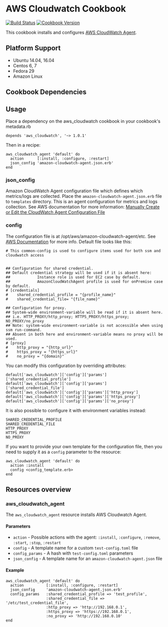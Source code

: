 # AWS Cloudwatch Cookbook
[![Build Status](https://travis-ci.org/gp42/aws_cloudwatch.svg?branch=master)](https://travis-ci.org/gp42/aws_cloudwatch) [![Cookbook Version](https://img.shields.io/cookbook/v/aws_cloudwatch.svg)](https://supermarket.chef.io/cookbooks/aws_cloudwatch)

This cookbook installs and configures [AWS CloudWatch Agent](https://docs.aws.amazon.com/AmazonCloudWatch/latest/monitoring/Install-CloudWatch-Agent.html).

## Platform Support

* Ubuntu 14.04, 16.04
* Centos 6, 7
* Fedora 29
* Amazon Linux

## Cookbook Dependencies

## Usage

Place a dependency on the aws_cloudwatch cookbook in your cookbook's metadata.rb

```
depends 'aws_cloudwatch', '~> 1.0.1'
```

Then in a recipe:

```
aws_cloudwatch_agent 'default' do
  action      [:install, :configure, :restart]
  json_config 'amazon-cloudwatch-agent.json.erb'
end
```

### json_config

Amazon CloudWatch Agent configuration file which defines which metrics/logs are collected.
Place the `amazon-cloudwatch-agent.json.erb` file to `templates` directory. This is an agent configuration for metrics and logs collection.
See AWS documentation for more information: [Manually Create or Edit the CloudWatch Agent Configuration File](https://docs.aws.amazon.com/AmazonCloudWatch/latest/monitoring/CloudWatch-Agent-Configuration-File-Details.html#CloudWatch-Agent-Configuration-File-Complete-Example)


### config

The configuration file is at /opt/aws/amazon-cloudwatch-agent/etc.
See [AWS Documentation](https://docs.aws.amazon.com/AmazonCloudWatch/latest/monitoring/install-CloudWatch-Agent-on-first-instance.html#CloudWatch-Agent-profile-instance-first) for more info.
Default file looks like this:

```
# This common-config is used to configure items used for both ssm and cloudwatch access


## Configuration for shared credential.
## Default credential strategy will be used if it is absent here:
##            Instance role is used for EC2 case by default.
##            AmazonCloudWatchAgent profile is used for onPremise case by default.
# [credentials]
#    shared_credential_profile = "{profile_name}"
#    shared_credential_file= "{file_name}"

## Configuration for proxy.
## System-wide environment-variable will be read if it is absent here.
## i.e. HTTP_PROXY/http_proxy; HTTPS_PROXY/https_proxy; NO_PROXY/no_proxy
## Note: system-wide environment-variable is not accessible when using ssm run-command.
## Absent in both here and environment-variable means no proxy will be used.
# [proxy]
#    http_proxy = "{http_url}"
#    https_proxy = "{https_url}"
#    no_proxy = "{domain}"
```

You can modify this configuration by overriding attributes:

```
default['aws_cloudwatch']['config']['params']['shared_credential_profile']
default['aws_cloudwatch']['config']['params']['shared_credential_file']
default['aws_cloudwatch']['config']['params']['http_proxy']
default['aws_cloudwatch']['config']['params']['https_proxy']
default['aws_cloudwatch']['config']['params']['no_proxy']
```

It is also possible to configure it with environment variables instead:

```
SHARED_CREDENTIAL_PROFILE
SHARED_CREDENTIAL_FILE
HTTP_PROXY
HTTPS_PROXY
NO_PROXY
```

If you want to provide your own template for the configuration file, then you need to supply it as a `config`
parameter to the resource:

```
aws_cloudwatch_agent 'default' do
  action :install
  config <config_template.erb>
end
```

## Resources overview
### aws_cloudwatch_agent
The `aws_cloudwatch_agent` resource installs AWS Cloudwatch Agent.

#### Parameters

* `action` - Possible actions with the agent: `:install`, `:configure`, `:remove`, `:start`, `:stop`, `:restart`
* `config` - A template name for a custom `test-config.toml` file
* `config_params` - A hash with `test-config.toml` parameters
* `json_config` - A template name for an `amazon-cloudwatch-agent.json` file

#### Example

```
aws_cloudwatch_agent 'default' do
  action          [:install, :configure, :restart]
  json_config     'amazon-cloudwatch-agent.json.erb'
  config_params   :shared_credential_profile => 'test_profile',
                  :shared_credential_file => '/etc/test_credential_file',
                  :http_proxy => 'http://192.168.0.1',
                  :https_proxy => 'https://192.168.0.1',
                  :no_proxy => 'http://192.168.0.10'
end
```